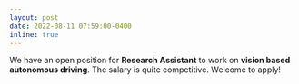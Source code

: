 ```yaml
---
layout: post
date: 2022-08-11 07:59:00-0400
inline: true
---
```


We have an open position for <b>Research Assistant</b> to work on <b>vision based autonomous driving</b>. The salary is quite competitive. Welcome to apply!